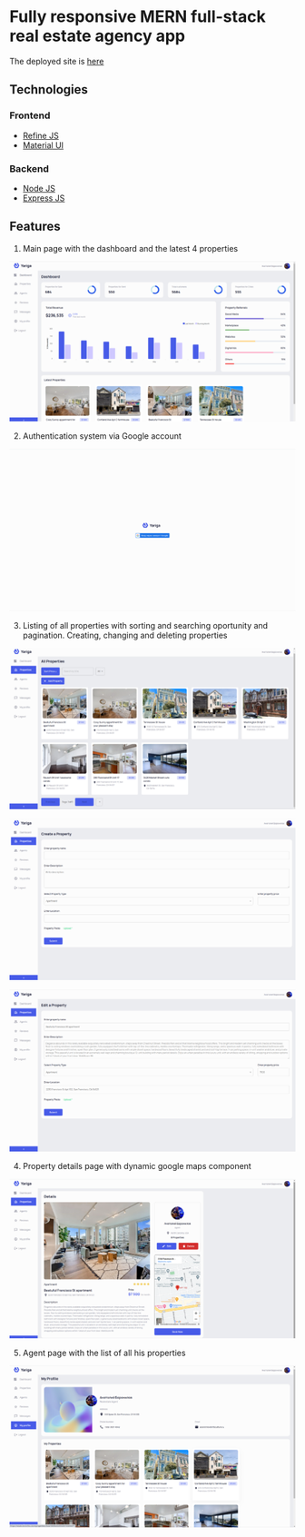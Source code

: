 # Fully responsive MERN full-stack real estate agency app
The deployed site is [here](https://estate.boronilov.store/)

## Technologies

### Frontend
* [Refine JS](https://refine.dev/)
* [Material UI](https://mui.com/)

### Backend
* [Node JS](https://nodejs.org/)
* [Express JS](https://expressjs.com/)


## Features
1. Main page with the dashboard and the latest 4 properties 

![Landing page](https://github.com/aboronilov/estate/blob/main/client/src/assets/screenshots/1.png)

2. Authentication system via Google account

![Auth](https://github.com/aboronilov/estate/blob/main/client/src/assets/screenshots/2.png)

3. Listing of all properties with sorting and searching oportunity and pagination. Creating, changing and deleting properties
 
![List](https://github.com/aboronilov/estate/blob/main/client/src/assets/screenshots/3.png)

![Create](https://github.com/aboronilov/estate/blob/main/client/src/assets/screenshots/4.png)

![Update](https://github.com/aboronilov/estate/blob/main/client/src/assets/screenshots/5.png)

4. Property details page with dynamic google maps component

![Property](https://github.com/aboronilov/estate/blob/main/client/src/assets/screenshots/6.png)

5. Agent page with the list of all his properties 

![Agent](https://github.com/aboronilov/estate/blob/main/client/src/assets/screenshots/7.png)

